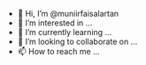 - 👋 Hi, I’m @muniirfaisalartan
- 👀 I’m interested in ...
- 🌱 I’m currently learning ...
- 💞️ I’m looking to collaborate on ...
- 📫 How to reach me ...

<!---
muniirfaisalartan/muniirfaisalartan is a ✨ special ✨ repository because its `README.md` (this file) appears on your GitHub profile.
You can click the Preview link to take a look at your changes.
--->

